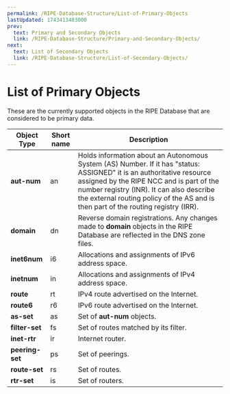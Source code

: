 ```yaml
---
permalink: /RIPE-Database-Structure/List-of-Primary-Objects
lastUpdated: 1743413483000
prev:
  text: Primary and Secondary Objects
  link: /RIPE-Database-Structure/Primary-and-Secondary-Objects/
next:
  text: List of Secondary Objects
  link: /RIPE-Database-Structure/List-of-Secondary-Objects/
---
```


# List of Primary Objects

These are the currently supported objects in the RIPE Database that are considered to be primary data.

| Object Type     | Short name | Description                                                                                                                                                                                                                                                                                          |
|-----------------|------------|------------------------------------------------------------------------------------------------------------------------------------------------------------------------------------------------------------------------------------------------------------------------------------------------------|
| **aut-num**     | an         | Holds information about an Autonomous System (AS) Number. If it has "status: ASSIGNED" it is an authoritative resource assigned by the RIPE NCC and is part of the number registry (INR). It can also describe the external routing policy of the AS and is then part of the routing registry (IRR). |
| **domain**      | dn         | Reverse domain registrations. Any changes made to **domain** objects in the RIPE Database are reflected in the DNS zone files.                                                                                                                                                                       |
| **inet6num**    | i6         | Allocations and assignments of IPv6 address space.                                                                                                                                                                                                                                                   |
| **inetnum**     | in         | Allocations and assignments of IPv4 address space.                                                                                                                                                                                                                                                   |
| **route**       | rt         | IPv4 route advertised on the Internet.                                                                                                                                                                                                                                                               |
| **route6**      | r6         | IPv6 route advertised on the Internet.                                                                                                                                                                                                                                                               |
| **as-set**      | as         | Set of **aut-num** objects.                                                                                                                                                                                                                                                                          |
| **filter-set**  | fs         | Set of routes matched by its filter.                                                                                                                                                                                                                                                                 |
| **inet-rtr**    | ir         | Internet router.                                                                                                                                                                                                                                                                                     |
| **peering-set** | ps         | Set of peerings.                                                                                                                                                                                                                                                                                     |
| **route-set**   | rs         | Set of routes.                                                                                                                                                                                                                                                                                       |
| **rtr-set**     | is         | Set of routers.                                                                                                                                                                                                                                                                                      |
